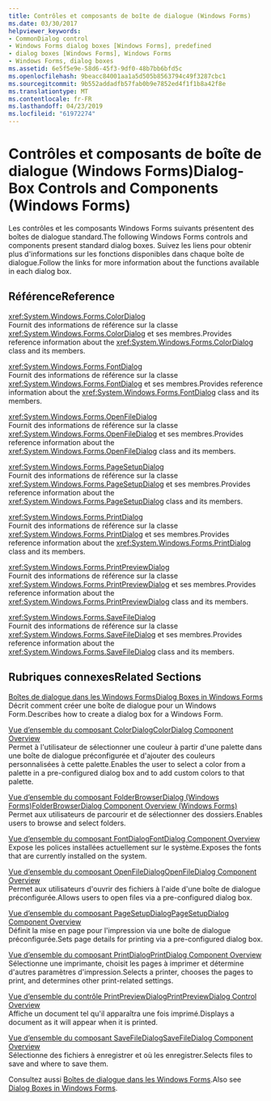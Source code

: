 ```yaml
---
title: Contrôles et composants de boîte de dialogue (Windows Forms)
ms.date: 03/30/2017
helpviewer_keywords:
- CommonDialog control
- Windows Forms dialog boxes [Windows Forms], predefined
- dialog boxes [Windows Forms], Windows Forms
- Windows Forms, dialog boxes
ms.assetid: 6e5f5e9e-58d6-45f3-9df0-48b7bb6bfd5c
ms.openlocfilehash: 9beacc84001aa1a5d505b8563794c49f3287cbc1
ms.sourcegitcommit: 9b552addadfb57fab0b9e7852ed4f1f1b8a42f8e
ms.translationtype: MT
ms.contentlocale: fr-FR
ms.lasthandoff: 04/23/2019
ms.locfileid: "61972274"
---
```

# <a name="dialog-box-controls-and-components-windows-forms"></a><span data-ttu-id="d741a-102">Contrôles et composants de boîte de dialogue (Windows Forms)</span><span class="sxs-lookup"><span data-stu-id="d741a-102">Dialog-Box Controls and Components (Windows Forms)</span></span>
<span data-ttu-id="d741a-103">Les contrôles et les composants Windows Forms suivants présentent des boîtes de dialogue standard.</span><span class="sxs-lookup"><span data-stu-id="d741a-103">The following Windows Forms controls and components present standard dialog boxes.</span></span> <span data-ttu-id="d741a-104">Suivez les liens pour obtenir plus d'informations sur les fonctions disponibles dans chaque boîte de dialogue.</span><span class="sxs-lookup"><span data-stu-id="d741a-104">Follow the links for more information about the functions available in each dialog box.</span></span>  
  
## <a name="reference"></a><span data-ttu-id="d741a-105">Référence</span><span class="sxs-lookup"><span data-stu-id="d741a-105">Reference</span></span>  
 <xref:System.Windows.Forms.ColorDialog>  
 <span data-ttu-id="d741a-106">Fournit des informations de référence sur la classe <xref:System.Windows.Forms.ColorDialog> et ses membres.</span><span class="sxs-lookup"><span data-stu-id="d741a-106">Provides reference information about the <xref:System.Windows.Forms.ColorDialog> class and its members.</span></span>  
  
 <xref:System.Windows.Forms.FontDialog>  
 <span data-ttu-id="d741a-107">Fournit des informations de référence sur la classe <xref:System.Windows.Forms.FontDialog> et ses membres.</span><span class="sxs-lookup"><span data-stu-id="d741a-107">Provides reference information about the <xref:System.Windows.Forms.FontDialog> class and its members.</span></span>  
  
 <xref:System.Windows.Forms.OpenFileDialog>  
 <span data-ttu-id="d741a-108">Fournit des informations de référence sur la classe <xref:System.Windows.Forms.OpenFileDialog> et ses membres.</span><span class="sxs-lookup"><span data-stu-id="d741a-108">Provides reference information about the <xref:System.Windows.Forms.OpenFileDialog> class and its members.</span></span>  
  
 <xref:System.Windows.Forms.PageSetupDialog>  
 <span data-ttu-id="d741a-109">Fournit des informations de référence sur la classe <xref:System.Windows.Forms.PageSetupDialog> et ses membres.</span><span class="sxs-lookup"><span data-stu-id="d741a-109">Provides reference information about the <xref:System.Windows.Forms.PageSetupDialog> class and its members.</span></span>  
  
 <xref:System.Windows.Forms.PrintDialog>  
 <span data-ttu-id="d741a-110">Fournit des informations de référence sur la classe <xref:System.Windows.Forms.PrintDialog> et ses membres.</span><span class="sxs-lookup"><span data-stu-id="d741a-110">Provides reference information about the <xref:System.Windows.Forms.PrintDialog> class and its members.</span></span>  
  
 <xref:System.Windows.Forms.PrintPreviewDialog>  
 <span data-ttu-id="d741a-111">Fournit des informations de référence sur la classe <xref:System.Windows.Forms.PrintPreviewDialog> et ses membres.</span><span class="sxs-lookup"><span data-stu-id="d741a-111">Provides reference information about the <xref:System.Windows.Forms.PrintPreviewDialog> class and its members.</span></span>  
  
 <xref:System.Windows.Forms.SaveFileDialog>  
 <span data-ttu-id="d741a-112">Fournit des informations de référence sur la classe <xref:System.Windows.Forms.SaveFileDialog> et ses membres.</span><span class="sxs-lookup"><span data-stu-id="d741a-112">Provides reference information about the <xref:System.Windows.Forms.SaveFileDialog> class and its members.</span></span>  
  
## <a name="related-sections"></a><span data-ttu-id="d741a-113">Rubriques connexes</span><span class="sxs-lookup"><span data-stu-id="d741a-113">Related Sections</span></span>  
 [<span data-ttu-id="d741a-114">Boîtes de dialogue dans les Windows Forms</span><span class="sxs-lookup"><span data-stu-id="d741a-114">Dialog Boxes in Windows Forms</span></span>](../dialog-boxes-in-windows-forms.md)  
 <span data-ttu-id="d741a-115">Décrit comment créer une boîte de dialogue pour un Windows Form.</span><span class="sxs-lookup"><span data-stu-id="d741a-115">Describes how to create a dialog box for a Windows Form.</span></span>  
  
 [<span data-ttu-id="d741a-116">Vue d’ensemble du composant ColorDialog</span><span class="sxs-lookup"><span data-stu-id="d741a-116">ColorDialog Component Overview</span></span>](colordialog-component-overview-windows-forms.md)  
 <span data-ttu-id="d741a-117">Permet à l'utilisateur de sélectionner une couleur à partir d'une palette dans une boîte de dialogue préconfigurée et d'ajouter des couleurs personnalisées à cette palette.</span><span class="sxs-lookup"><span data-stu-id="d741a-117">Enables the user to select a color from a palette in a pre-configured dialog box and to add custom colors to that palette.</span></span>  
  
 [<span data-ttu-id="d741a-118">Vue d’ensemble du composant FolderBrowserDialog (Windows Forms)</span><span class="sxs-lookup"><span data-stu-id="d741a-118">FolderBrowserDialog Component Overview (Windows Forms)</span></span>](folderbrowserdialog-component-overview-windows-forms.md)  
 <span data-ttu-id="d741a-119">Permet aux utilisateurs de parcourir et de sélectionner des dossiers.</span><span class="sxs-lookup"><span data-stu-id="d741a-119">Enables users to browse and select folders.</span></span>  
  
 [<span data-ttu-id="d741a-120">Vue d’ensemble du composant FontDialog</span><span class="sxs-lookup"><span data-stu-id="d741a-120">FontDialog Component Overview</span></span>](fontdialog-component-overview-windows-forms.md)  
 <span data-ttu-id="d741a-121">Expose les polices installées actuellement sur le système.</span><span class="sxs-lookup"><span data-stu-id="d741a-121">Exposes the fonts that are currently installed on the system.</span></span>  
  
 [<span data-ttu-id="d741a-122">Vue d’ensemble du composant OpenFileDialog</span><span class="sxs-lookup"><span data-stu-id="d741a-122">OpenFileDialog Component Overview</span></span>](openfiledialog-component-overview-windows-forms.md)  
 <span data-ttu-id="d741a-123">Permet aux utilisateurs d'ouvrir des fichiers à l'aide d'une boîte de dialogue préconfigurée.</span><span class="sxs-lookup"><span data-stu-id="d741a-123">Allows users to open files via a pre-configured dialog box.</span></span>  
  
 [<span data-ttu-id="d741a-124">Vue d’ensemble du composant PageSetupDialog</span><span class="sxs-lookup"><span data-stu-id="d741a-124">PageSetupDialog Component Overview</span></span>](pagesetupdialog-component-overview-windows-forms.md)  
 <span data-ttu-id="d741a-125">Définit la mise en page pour l'impression via une boîte de dialogue préconfigurée.</span><span class="sxs-lookup"><span data-stu-id="d741a-125">Sets page details for printing via a pre-configured dialog box.</span></span>  
  
 [<span data-ttu-id="d741a-126">Vue d’ensemble du composant PrintDialog</span><span class="sxs-lookup"><span data-stu-id="d741a-126">PrintDialog Component Overview</span></span>](printdialog-component-overview-windows-forms.md)  
 <span data-ttu-id="d741a-127">Sélectionne une imprimante, choisit les pages à imprimer et détermine d'autres paramètres d'impression.</span><span class="sxs-lookup"><span data-stu-id="d741a-127">Selects a printer, chooses the pages to print, and determines other print-related settings.</span></span>  
  
 [<span data-ttu-id="d741a-128">Vue d’ensemble du contrôle PrintPreviewDialog</span><span class="sxs-lookup"><span data-stu-id="d741a-128">PrintPreviewDialog Control Overview</span></span>](printpreviewdialog-control-overview-windows-forms.md)  
 <span data-ttu-id="d741a-129">Affiche un document tel qu'il apparaîtra une fois imprimé.</span><span class="sxs-lookup"><span data-stu-id="d741a-129">Displays a document as it will appear when it is printed.</span></span>  
  
 [<span data-ttu-id="d741a-130">Vue d’ensemble du composant SaveFileDialog</span><span class="sxs-lookup"><span data-stu-id="d741a-130">SaveFileDialog Component Overview</span></span>](savefiledialog-component-overview-windows-forms.md)  
 <span data-ttu-id="d741a-131">Sélectionne des fichiers à enregistrer et où les enregistrer.</span><span class="sxs-lookup"><span data-stu-id="d741a-131">Selects files to save and where to save them.</span></span>  
  
 <span data-ttu-id="d741a-132">Consultez aussi [Boîtes de dialogue dans les Windows Forms](../dialog-boxes-in-windows-forms.md).</span><span class="sxs-lookup"><span data-stu-id="d741a-132">Also see [Dialog Boxes in Windows Forms](../dialog-boxes-in-windows-forms.md).</span></span>

